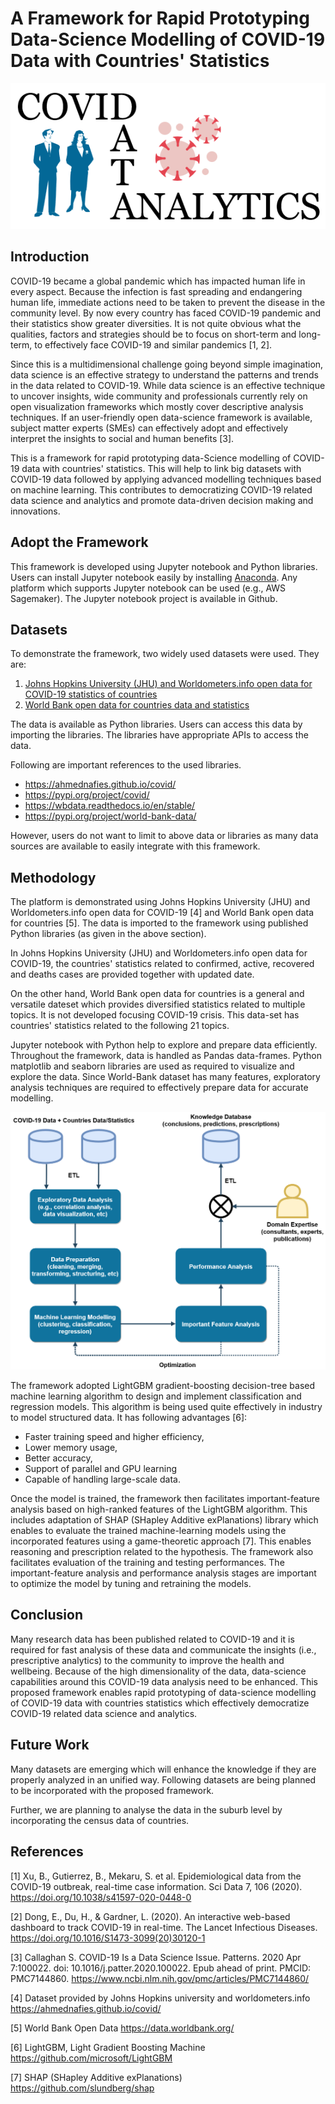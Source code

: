 # A Framework for Rapid Prototyping Data-Science Modelling of COVID-19 Data with Countries' Statistics 
![Image description](https://raw.githubusercontent.com/samarawickrama/COVID-19/master/Resources/Images/GitHub_Covid_Logo.png)

## Introduction

COVID-19 became a global pandemic which has impacted human life in every aspect. Because the infection is fast spreading and endangering human life, immediate actions need to be taken to prevent the disease in the community level. By now every country has faced COVID-19 pandemic and their statistics show greater diversities. It is not quite obvious what the qualities, factors and strategies should be to focus on short-term and long-term, to   effectively face COVID-19 and similar pandemics [1, 2].

Since this is a multidimensional challenge going beyond simple imagination, data science is an effective strategy to understand the  patterns and trends in the data related to COVID-19. While data science is an effective technique to uncover insights, wide community and professionals currently rely on open visualization frameworks which mostly cover descriptive analysis techniques. If an user-friendly open data-science framework is available, subject matter experts (SMEs) can effectively adopt and effectively interpret the insights to social and human benefits [3]. 

This is a framework for rapid prototyping data-Science modelling of COVID-19 data with countries' statistics. This will help to link big datasets with COVID-19 data followed by applying advanced modelling techniques  based on machine learning. This contributes to democratizing COVID-19 related data science and analytics and promote data-driven decision making and innovations.

## Adopt the Framework

This framework is developed using Jupyter notebook and Python libraries. Users can install Jupyter notebook easily by installing [Anaconda](https://docs.anaconda.com/anaconda/install/). Any platform which supports Jupyter notebook can be used (e.g., AWS Sagemaker). The Jupyter notebook project is available in Github.

## Datasets

To demonstrate the framework, two widely used datasets were used. They are: 

1) [Johns Hopkins University (JHU) and Worldometers.info open data for COVID-19 statistics of countries](https://ahmednafies.github.io/covid/)
2) [World Bank open data for countries data and statistics](https://data.worldbank.org/)

The data is available as Python libraries. Users can access this data by importing the libraries. The libraries have appropriate APIs to access the data.

Following are important references to the used libraries.

- https://ahmednafies.github.io/covid/
- https://pypi.org/project/covid/
- https://wbdata.readthedocs.io/en/stable/
- https://pypi.org/project/world-bank-data/

However, users do not want to limit to above data or libraries as many data sources are available to easily integrate with this framework.

## Methodology

The platform is demonstrated using Johns Hopkins University (JHU) and Worldometers.info open data for COVID-19 [4] and World Bank open data for countries [5]. The data is imported to the framework using published Python libraries (as given in the above section).

In Johns Hopkins University (JHU) and Worldometers.info open data for COVID-19, the countries' statistics related to confirmed, active, recovered and deaths cases are provided together with updated date.

On the other hand,  World Bank open data for countries is a general and versatile dateset which provides diversified statistics related to multiple topics. It is not developed focusing COVID-19 crisis. This data-set has countries' statistics related to the following 21 topics.

Jupyter notebook with Python help to explore and prepare data efficiently. Throughout the framework, data is handled as Pandas data-frames. Python matplotlib and seaborn libraries are used as required to visualize and explore the data. Since World-Bank dataset has many features, exploratory analysis techniques are required to effectively prepare data for accurate modelling.

![Image description](https://raw.githubusercontent.com/samarawickrama/COVID-19/master/Resources/Images/COVID-19%20Data%20Science%20Framework.png)

The framework adopted LightGBM gradient-boosting decision-tree based machine learning algorithm to design and implement classification and regression models. This algorithm is being used quite effectively in industry to model structured data. It has following advantages [6]:
 - Faster training speed and higher efficiency,
 - Lower memory usage,
 - Better accuracy,
 - Support of parallel and GPU learning
 - Capable of handling large-scale data.

Once the model is trained, the framework then facilitates important-feature analysis based on high-ranked features of the LightGBM algorithm. This includes adaptation of SHAP (SHapley Additive exPlanations) library which enables to evaluate the trained machine-learning models using the incorporated features using a game-theoretic approach [7]. This enables reasoning and prescription related to the hypothesis. The framework also facilitates evaluation of the training and testing performances. The important-feature analysis and performance analysis stages are important to optimize the model by tuning and retraining the models.

## Conclusion

Many research data has been published related to COVID-19 and it is required for fast analysis of these data and communicate the insights (i.e., prescriptive analytics) to the community to improve the health and wellbeing. Because of the high dimensionality of the data, data-science capabilities around this COVID-19 data analysis need to be enhanced. This proposed framework enables rapid prototyping of data-science modelling of COVID-19 data with countries statistics which effectively democratize COVID-19 related data science and analytics.

## Future Work

Many datasets are emerging which will enhance the knowledge if they are properly analyzed in an unified way. Following datasets are being planned to be incorporated with the proposed framework.

Further, we are planning to analyse the data in the suburb level by incorporating the census data of countries.

## References

[1] Xu, B., Gutierrez, B., Mekaru, S. et al. Epidemiological data from the COVID-19 outbreak, real-time case information. Sci Data 7, 106 (2020). https://doi.org/10.1038/s41597-020-0448-0

[2] Dong, E., Du, H., & Gardner, L. (2020). An interactive web-based dashboard to track COVID-19 in real-time. The Lancet Infectious Diseases. https://doi.org/10.1016/S1473-3099(20)30120-1

[3] Callaghan S. COVID-19 Is a Data Science Issue. Patterns. 2020 Apr 7:100022. doi: 10.1016/j.patter.2020.100022. Epub ahead of print. PMCID: PMC7144860.
https://www.ncbi.nlm.nih.gov/pmc/articles/PMC7144860/

[4] Dataset provided by Johns Hopkins university and worldometers.info
https://ahmednafies.github.io/covid/

[5] World Bank Open Data
https://data.worldbank.org/

[6] LightGBM, Light Gradient Boosting Machine
https://github.com/microsoft/LightGBM

[7] SHAP (SHapley Additive exPlanations)
https://github.com/slundberg/shap
